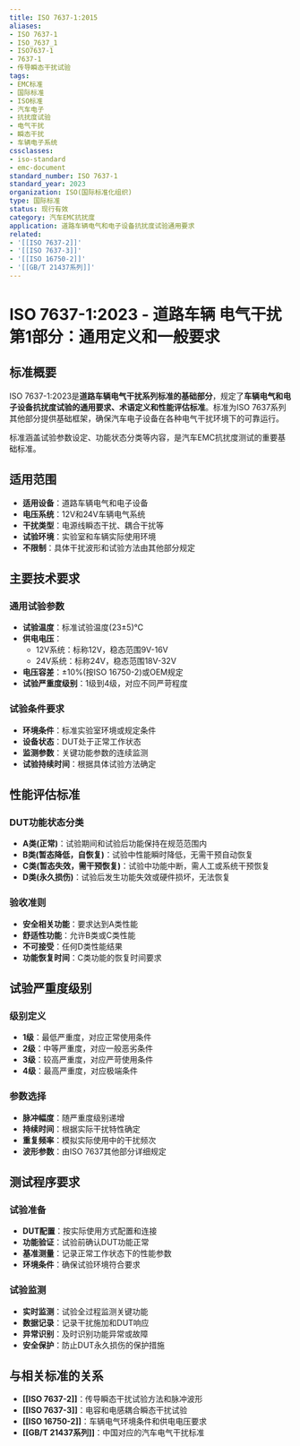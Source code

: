 ```yaml
---
title: ISO 7637-1:2015
aliases:
- ISO 7637-1
- ISO_7637_1
- ISO7637-1
- 7637-1
- 传导瞬态干扰试验
tags:
- EMC标准
- 国际标准
- ISO标准
- 汽车电子
- 抗扰度试验
- 电气干扰
- 瞬态干扰
- 车辆电子系统
cssclasses:
- iso-standard
- emc-document
standard_number: ISO 7637-1
standard_year: 2023
organization: ISO(国际标准化组织)
type: 国际标准
status: 现行有效
category: 汽车EMC抗扰度
application: 道路车辆电气和电子设备抗扰度试验通用要求
related:
- '[[ISO 7637-2]]'
- '[[ISO 7637-3]]'
- '[[ISO 16750-2]]'
- '[[GB/T 21437系列]]'
---
```


# ISO 7637-1:2023 - 道路车辆 电气干扰 第1部分：通用定义和一般要求

## 标准概要

ISO 7637-1:2023是**道路车辆电气干扰系列标准的基础部分**，规定了**车辆电气和电子设备抗扰度试验的通用要求、术语定义和性能评估标准**。标准为ISO 7637系列其他部分提供基础框架，确保汽车电子设备在各种电气干扰环境下的可靠运行。

标准涵盖试验参数设定、功能状态分类等内容，是汽车EMC抗扰度测试的重要基础标准。

## 适用范围

- **适用设备**：道路车辆电气和电子设备
- **电压系统**：12V和24V车辆电气系统
- **干扰类型**：电源线瞬态干扰、耦合干扰等
- **试验环境**：实验室和车辆实际使用环境
- **不限制**：具体干扰波形和试验方法由其他部分规定

## 主要技术要求

### 通用试验参数

- **试验温度**：标准试验温度(23±5)℃
- **供电电压**：
  - 12V系统：标称12V，稳态范围9V-16V
  - 24V系统：标称24V，稳态范围18V-32V
- **电压容差**：±10%(按ISO 16750-2)或OEM规定
- **试验严重度级别**：1级到4级，对应不同严苛程度

### 试验条件要求

- **环境条件**：标准实验室环境或规定条件
- **设备状态**：DUT处于正常工作状态
- **监测参数**：关键功能参数的连续监测
- **试验持续时间**：根据具体试验方法确定

## 性能评估标准

### DUT功能状态分类

- **A类(正常)**：试验期间和试验后功能保持在规范范围内
- **B类(暂态降低，自恢复)**：试验中性能瞬时降低，无需干预自动恢复
- **C类(暂态失效，需干预恢复)**：试验中功能中断，需人工或系统干预恢复
- **D类(永久损伤)**：试验后发生功能失效或硬件损坏，无法恢复

### 验收准则

- **安全相关功能**：要求达到A类性能
- **舒适性功能**：允许B类或C类性能
- **不可接受**：任何D类性能结果
- **功能恢复时间**：C类功能的恢复时间要求

## 试验严重度级别

### 级别定义

- **1级**：最低严重度，对应正常使用条件
- **2级**：中等严重度，对应一般恶劣条件
- **3级**：较高严重度，对应严苛使用条件  
- **4级**：最高严重度，对应极端条件

### 参数选择

- **脉冲幅度**：随严重度级别递增
- **持续时间**：根据实际干扰特性确定
- **重复频率**：模拟实际使用中的干扰频次
- **波形参数**：由ISO 7637其他部分详细规定

## 测试程序要求

### 试验准备

- **DUT配置**：按实际使用方式配置和连接
- **功能验证**：试验前确认DUT功能正常
- **基准测量**：记录正常工作状态下的性能参数
- **环境条件**：确保试验环境符合要求

### 试验监测

- **实时监测**：试验全过程监测关键功能
- **数据记录**：记录干扰施加和DUT响应
- **异常识别**：及时识别功能异常或故障
- **安全保护**：防止DUT永久损伤的保护措施

## 与相关标准的关系

- **[[ISO 7637-2]]**：传导瞬态干扰试验方法和脉冲波形
- **[[ISO 7637-3]]**：电容和电感耦合瞬态干扰试验
- **[[ISO 16750-2]]**：车辆电气环境条件和供电电压要求
- **[[GB/T 21437系列]]**：中国对应的汽车电气干扰标准